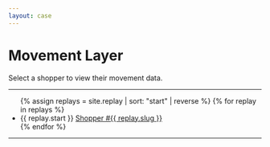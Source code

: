 ```yaml
---
layout: case
---
```

<div class="content" data-view="movement">
    <h1 class="uppercase">Movement Layer</h1>
    <p>Select a shopper to view their movement data.</p>
    <hr>
    <ul class="nonlist">
        {% assign replays = site.replay | sort: "start" | reverse %}
        {% for replay in replays %}
        <li>
            <span>{{ replay.start }}</span>
            <a href="../replay/{{ replay.slug }}"><i class="fa fa-file-video-o"></i> Shopper #{{ replay.slug }}</a>
        </li>
        {% endfor %}
    </ul>
    <hr>
</div>
       
